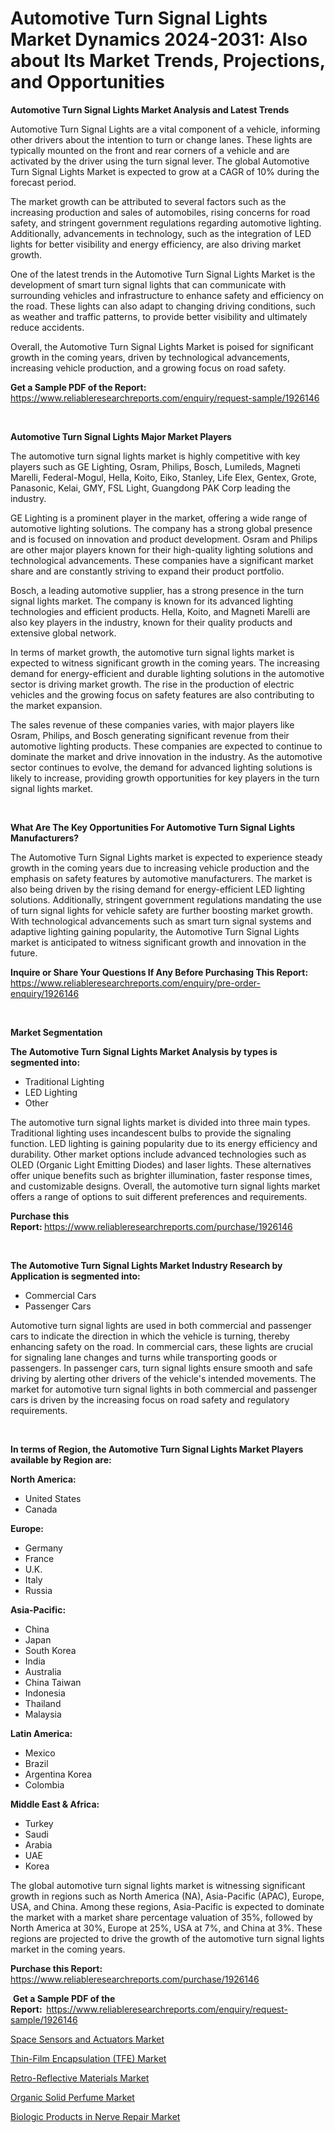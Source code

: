 <p><h1>Automotive Turn Signal Lights Market Dynamics 2024-2031: Also about Its Market Trends, Projections, and Opportunities</h1></p><p><strong>Automotive Turn Signal Lights Market Analysis and Latest Trends</strong></p>
<p><p>Automotive Turn Signal Lights are a vital component of a vehicle, informing other drivers about the intention to turn or change lanes. These lights are typically mounted on the front and rear corners of a vehicle and are activated by the driver using the turn signal lever. The global Automotive Turn Signal Lights Market is expected to grow at a CAGR of 10% during the forecast period.</p><p>The market growth can be attributed to several factors such as the increasing production and sales of automobiles, rising concerns for road safety, and stringent government regulations regarding automotive lighting. Additionally, advancements in technology, such as the integration of LED lights for better visibility and energy efficiency, are also driving market growth.</p><p>One of the latest trends in the Automotive Turn Signal Lights Market is the development of smart turn signal lights that can communicate with surrounding vehicles and infrastructure to enhance safety and efficiency on the road. These lights can also adapt to changing driving conditions, such as weather and traffic patterns, to provide better visibility and ultimately reduce accidents.</p><p>Overall, the Automotive Turn Signal Lights Market is poised for significant growth in the coming years, driven by technological advancements, increasing vehicle production, and a growing focus on road safety.</p></p>
<p><strong>Get a Sample PDF of the Report:&nbsp;</strong> <a href="https://www.reliableresearchreports.com/enquiry/request-sample/1926146">https://www.reliableresearchreports.com/enquiry/request-sample/1926146</a></p>
<p>&nbsp;</p>
<p><strong>Automotive Turn Signal Lights Major Market Players</strong></p>
<p><p>The automotive turn signal lights market is highly competitive with key players such as GE Lighting, Osram, Philips, Bosch, Lumileds, Magneti Marelli, Federal-Mogul, Hella, Koito, Eiko, Stanley, Life Elex, Gentex, Grote, Panasonic, Kelai, GMY, FSL Light, Guangdong PAK Corp leading the industry. </p><p>GE Lighting is a prominent player in the market, offering a wide range of automotive lighting solutions. The company has a strong global presence and is focused on innovation and product development. Osram and Philips are other major players known for their high-quality lighting solutions and technological advancements. These companies have a significant market share and are constantly striving to expand their product portfolio.</p><p>Bosch, a leading automotive supplier, has a strong presence in the turn signal lights market. The company is known for its advanced lighting technologies and efficient products. Hella, Koito, and Magneti Marelli are also key players in the industry, known for their quality products and extensive global network.</p><p>In terms of market growth, the automotive turn signal lights market is expected to witness significant growth in the coming years. The increasing demand for energy-efficient and durable lighting solutions in the automotive sector is driving market growth. The rise in the production of electric vehicles and the growing focus on safety features are also contributing to the market expansion.</p><p>The sales revenue of these companies varies, with major players like Osram, Philips, and Bosch generating significant revenue from their automotive lighting products. These companies are expected to continue to dominate the market and drive innovation in the industry. As the automotive sector continues to evolve, the demand for advanced lighting solutions is likely to increase, providing growth opportunities for key players in the turn signal lights market.</p></p>
<p>&nbsp;</p>
<p><strong>What Are The Key Opportunities For Automotive Turn Signal Lights Manufacturers?</strong></p>
<p><p>The Automotive Turn Signal Lights market is expected to experience steady growth in the coming years due to increasing vehicle production and the emphasis on safety features by automotive manufacturers. The market is also being driven by the rising demand for energy-efficient LED lighting solutions. Additionally, stringent government regulations mandating the use of turn signal lights for vehicle safety are further boosting market growth. With technological advancements such as smart turn signal systems and adaptive lighting gaining popularity, the Automotive Turn Signal Lights market is anticipated to witness significant growth and innovation in the future.</p></p>
<p><strong>Inquire or Share Your Questions If Any Before Purchasing This Report:</strong> <a href="https://www.reliableresearchreports.com/enquiry/pre-order-enquiry/1926146">https://www.reliableresearchreports.com/enquiry/pre-order-enquiry/1926146</a></p>
<p>&nbsp;</p>
<p><strong>Market Segmentation</strong></p>
<p><strong>The Automotive Turn Signal Lights Market Analysis by types is segmented into:</strong></p>
<p><ul><li>Traditional Lighting</li><li>LED Lighting</li><li>Other</li></ul></p>
<p><p>The automotive turn signal lights market is divided into three main types. Traditional lighting uses incandescent bulbs to provide the signaling function. LED lighting is gaining popularity due to its energy efficiency and durability. Other market options include advanced technologies such as OLED (Organic Light Emitting Diodes) and laser lights. These alternatives offer unique benefits such as brighter illumination, faster response times, and customizable designs. Overall, the automotive turn signal lights market offers a range of options to suit different preferences and requirements.</p></p>
<p><strong>Purchase this Report:&nbsp;</strong><a href="https://www.reliableresearchreports.com/purchase/1926146">https://www.reliableresearchreports.com/purchase/1926146</a></p>
<p>&nbsp;</p>
<p><strong>The Automotive Turn Signal Lights Market Industry Research by Application is segmented into:</strong></p>
<p><ul><li>Commercial Cars</li><li>Passenger Cars</li></ul></p>
<p><p>Automotive turn signal lights are used in both commercial and passenger cars to indicate the direction in which the vehicle is turning, thereby enhancing safety on the road. In commercial cars, these lights are crucial for signaling lane changes and turns while transporting goods or passengers. In passenger cars, turn signal lights ensure smooth and safe driving by alerting other drivers of the vehicle's intended movements. The market for automotive turn signal lights in both commercial and passenger cars is driven by the increasing focus on road safety and regulatory requirements.</p></p>
<p>&nbsp;</p>
<p><strong>In terms of Region, the Automotive Turn Signal Lights Market Players available by Region are:</strong></p>
<p>
    <p> <strong> North America: </strong>
        <ul>
            <li>United States</li>
            <li>Canada</li>
        </ul>
        </p> 
    <p> <strong> Europe: </strong>
        <ul>
            <li>Germany</li>
            <li>France</li>
            <li>U.K.</li>
            <li>Italy</li>
            <li>Russia</li>
        </ul>
        </p> 
    <p> <strong> Asia-Pacific: </strong>
        <ul>
            <li>China</li>
            <li>Japan</li>
            <li>South Korea</li>
            <li>India</li>
            <li>Australia</li>
            <li>China Taiwan</li>
            <li>Indonesia</li>
            <li>Thailand</li>
            <li>Malaysia</li>
        </ul>
        </p> 
    <p> <strong> Latin America: </strong>
        <ul>
            <li>Mexico</li>
            <li>Brazil</li>
            <li>Argentina Korea</li>
            <li>Colombia</li>
        </ul>
        </p> 
    <p> <strong> Middle East & Africa: </strong>
        <ul>
            <li>Turkey</li>
            <li>Saudi</li>
            <li>Arabia</li>
            <li>UAE</li>
            <li>Korea</li>
        </ul>
    </p>
    </p>
<p><p>The global automotive turn signal lights market is witnessing significant growth in regions such as North America (NA), Asia-Pacific (APAC), Europe, USA, and China. Among these regions, Asia-Pacific is expected to dominate the market with a market share percentage valuation of 35%, followed by North America at 30%, Europe at 25%, USA at 7%, and China at 3%. These regions are projected to drive the growth of the automotive turn signal lights market in the coming years.</p></p>
<p><strong>Purchase this Report: </strong><a href="https://www.reliableresearchreports.com/purchase/1926146">https://www.reliableresearchreports.com/purchase/1926146</a></p>
<p>&nbsp;<strong>Get a Sample PDF of the Report:&nbsp;&nbsp;</strong><a href="https://www.reliableresearchreports.com/enquiry/request-sample/1926146">https://www.reliableresearchreports.com/enquiry/request-sample/1926146</a></p>
<p><strong></strong></p>
<p><p><a href="https://view.publitas.com/reportprime-1/space-sensors-and-actuators-market-size-and-examines-its-market-scope-with-a-primary-focus-on-growth-opportunities-and-forecasted-trends-spanning-from-2024-to-2031/">Space Sensors and Actuators Market</a></p><p><a href="https://thundering-castanet-c65.notion.site/Decoding-the-Thin-Film-Encapsulation-TFE-Market-A-Deep-Dive-into-the-Latest-Market-Trends-Market-9c4a983c4ea1442d8c253f1ad66a802c">Thin-Film Encapsulation (TFE) Market</a></p><p><a href="https://thundering-castanet-c65.notion.site/Retro-Reflective-Materials-Market-Share-Market-New-Trends-Analysis-Report-By-Type-By-Application--3742241bb0854262b07cff8c60d16061">Retro-Reflective Materials Market</a></p><p><a href="https://view.publitas.com/reportprime-1/organic-solid-perfume-market-research-report-reveals-the-latest-trends-and-opportunities-of-this-market-for-period-from-2024-2031/">Organic Solid Perfume Market</a></p><p><a href="https://bubble-tree-ea4.notion.site/Biologic-Products-in-Nerve-Repair-Market-Size-Growing-and-Forecasted-for-period-from-2024-2031-and-14b6863b2d634eb39dbccc04996879a1">Biologic Products in Nerve Repair Market</a></p></p>